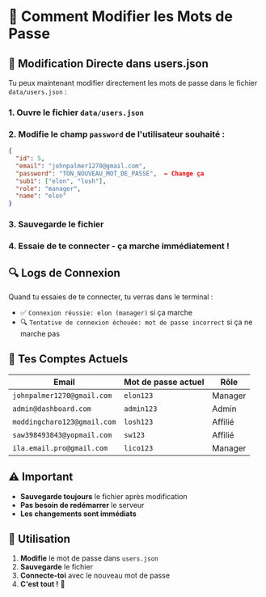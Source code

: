 # 🔑 Comment Modifier les Mots de Passe

## 📝 Modification Directe dans users.json

Tu peux maintenant modifier directement les mots de passe dans le fichier `data/users.json` :

### 1. **Ouvre le fichier** `data/users.json`

### 2. **Modifie le champ `password`** de l'utilisateur souhaité :

```json
{
  "id": 5,
  "email": "johnpalmer1270@gmail.com",
  "password": "TON_NOUVEAU_MOT_DE_PASSE",  ← Change ça
  "sub1": ["elon", "losh"],
  "role": "manager",
  "name": "elon"
}
```

### 3. **Sauvegarde le fichier**

### 4. **Essaie de te connecter** - ça marche immédiatement !

## 🔍 Logs de Connexion

Quand tu essaies de te connecter, tu verras dans le terminal :
- ✅ `Connexion réussie: elon (manager)` si ça marche
- 🔍 `Tentative de connexion échouée: mot de passe incorrect` si ça ne marche pas

## 👥 Tes Comptes Actuels

| Email | Mot de passe actuel | Rôle |
|-------|-------------------|------|
| `johnpalmer1270@gmail.com` | `elon123` | Manager |
| `admin@dashboard.com` | `admin123` | Admin |
| `moddingcharo123@gmail.com` | `losh123` | Affilié |
| `saw398493843@yopmail.com` | `sw123` | Affilié |
| `ila.email.pro@gmail.com` | `lico123` | Manager |

## ⚠️ Important

- **Sauvegarde toujours** le fichier après modification
- **Pas besoin de redémarrer** le serveur
- **Les changements sont immédiats**

## 🚀 Utilisation

1. **Modifie** le mot de passe dans `users.json`
2. **Sauvegarde** le fichier  
3. **Connecte-toi** avec le nouveau mot de passe
4. **C'est tout !** 🎉
